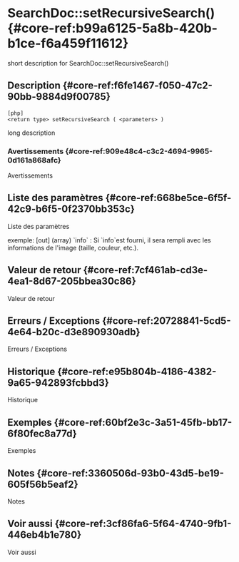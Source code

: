 # SearchDoc::setRecursiveSearch() {#core-ref:b99a6125-5a8b-420b-b1ce-f6a459f11612}

<div class="short-description">
<span class="fixme template">short description for SearchDoc::setRecursiveSearch()</span>
</div>
<!--
<div class="applicability">
Obsolète depuis #.#.#
</div>
-->

## Description {#core-ref:f6fe1467-f050-47c2-90bb-9884d9f00785}

    [php]
    <return type> setRecursiveSearch ( <parameters> )

<span class="fixme template">long description</span>

### Avertissements {#core-ref:909e48c4-c3c2-4694-9965-0d161a868afc}

<span class="fixme template">Avertissements</span>

## Liste des paramètres {#core-ref:668be5ce-6f5f-42c9-b6f5-0f2370bb353c}

<span class="fixme template">Liste des paramètres</span>

<div class="fixme template">
exemple:  
[out] (array) `info`
:   Si `info`est fourni, il sera rempli avec les informations de l'image (taille, couleur, etc.).
</div>

## Valeur de retour {#core-ref:7cf461ab-cd3e-4ea1-8d67-205bbea30c86}

<span class="fixme template">Valeur de retour</span>

## Erreurs / Exceptions {#core-ref:20728841-5cd5-4e64-b20c-d3e890930adb}

<span class="fixme template">Erreurs / Exceptions</span>

## Historique {#core-ref:e95b804b-4186-4382-9a65-942893fcbbd3}

<span class="fixme template">Historique</span>

## Exemples {#core-ref:60bf2e3c-3a51-45fb-bb17-6f80fec8a77d}

<span class="fixme template">Exemples</span>

## Notes {#core-ref:3360506d-93b0-43d5-be19-605f56b5eaf2}

<span class="fixme template">Notes</span>

## Voir aussi {#core-ref:3cf86fa6-5f64-4740-9fb1-446eb4b1e780}

<span class="fixme template">Voir aussi</span>
